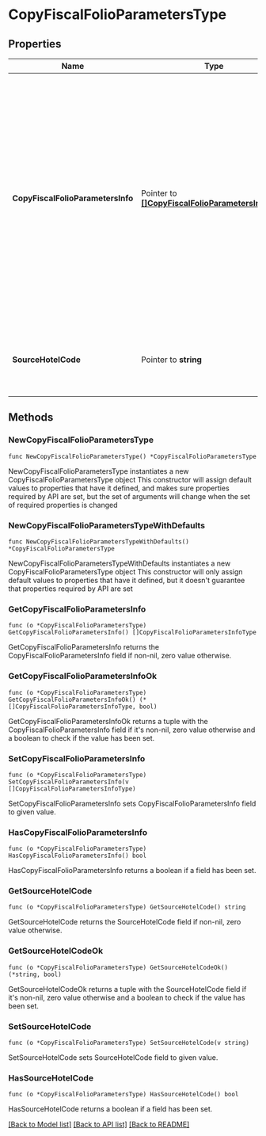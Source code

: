 # CopyFiscalFolioParametersType

## Properties

Name | Type | Description | Notes
------------ | ------------- | ------------- | -------------
**CopyFiscalFolioParametersInfo** | Pointer to [**[]CopyFiscalFolioParametersInfoType**](CopyFiscalFolioParametersInfoType.md) | Provides information about the target hotel code where the source Fiscal Folio Parameter will be copied to, what the Fiscal Folio Parameter will be named under the target hotel code and the description of the Fiscal Folio Parameter under the target hotel code. | [optional] 
**SourceHotelCode** | Pointer to **string** | Source hotel code from where Fiscal Folio Parameter(s) have to be copied. | [optional] 

## Methods

### NewCopyFiscalFolioParametersType

`func NewCopyFiscalFolioParametersType() *CopyFiscalFolioParametersType`

NewCopyFiscalFolioParametersType instantiates a new CopyFiscalFolioParametersType object
This constructor will assign default values to properties that have it defined,
and makes sure properties required by API are set, but the set of arguments
will change when the set of required properties is changed

### NewCopyFiscalFolioParametersTypeWithDefaults

`func NewCopyFiscalFolioParametersTypeWithDefaults() *CopyFiscalFolioParametersType`

NewCopyFiscalFolioParametersTypeWithDefaults instantiates a new CopyFiscalFolioParametersType object
This constructor will only assign default values to properties that have it defined,
but it doesn't guarantee that properties required by API are set

### GetCopyFiscalFolioParametersInfo

`func (o *CopyFiscalFolioParametersType) GetCopyFiscalFolioParametersInfo() []CopyFiscalFolioParametersInfoType`

GetCopyFiscalFolioParametersInfo returns the CopyFiscalFolioParametersInfo field if non-nil, zero value otherwise.

### GetCopyFiscalFolioParametersInfoOk

`func (o *CopyFiscalFolioParametersType) GetCopyFiscalFolioParametersInfoOk() (*[]CopyFiscalFolioParametersInfoType, bool)`

GetCopyFiscalFolioParametersInfoOk returns a tuple with the CopyFiscalFolioParametersInfo field if it's non-nil, zero value otherwise
and a boolean to check if the value has been set.

### SetCopyFiscalFolioParametersInfo

`func (o *CopyFiscalFolioParametersType) SetCopyFiscalFolioParametersInfo(v []CopyFiscalFolioParametersInfoType)`

SetCopyFiscalFolioParametersInfo sets CopyFiscalFolioParametersInfo field to given value.

### HasCopyFiscalFolioParametersInfo

`func (o *CopyFiscalFolioParametersType) HasCopyFiscalFolioParametersInfo() bool`

HasCopyFiscalFolioParametersInfo returns a boolean if a field has been set.

### GetSourceHotelCode

`func (o *CopyFiscalFolioParametersType) GetSourceHotelCode() string`

GetSourceHotelCode returns the SourceHotelCode field if non-nil, zero value otherwise.

### GetSourceHotelCodeOk

`func (o *CopyFiscalFolioParametersType) GetSourceHotelCodeOk() (*string, bool)`

GetSourceHotelCodeOk returns a tuple with the SourceHotelCode field if it's non-nil, zero value otherwise
and a boolean to check if the value has been set.

### SetSourceHotelCode

`func (o *CopyFiscalFolioParametersType) SetSourceHotelCode(v string)`

SetSourceHotelCode sets SourceHotelCode field to given value.

### HasSourceHotelCode

`func (o *CopyFiscalFolioParametersType) HasSourceHotelCode() bool`

HasSourceHotelCode returns a boolean if a field has been set.


[[Back to Model list]](../README.md#documentation-for-models) [[Back to API list]](../README.md#documentation-for-api-endpoints) [[Back to README]](../README.md)


